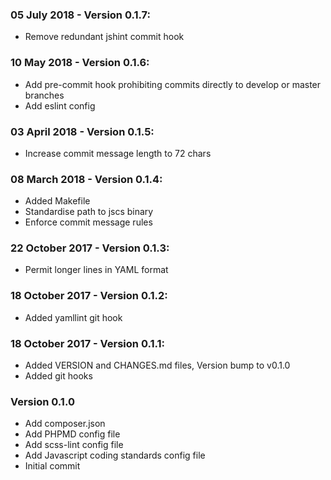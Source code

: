 ### 05 July 2018 - Version 0.1.7:
 - Remove redundant jshint commit hook

### 10 May 2018 - Version 0.1.6:
 - Add pre-commit hook prohibiting commits directly to develop or master branches
 - Add eslint config

### 03 April 2018 - Version 0.1.5:
 - Increase commit message length to 72 chars

### 08 March 2018 - Version 0.1.4:
 - Added Makefile
 - Standardise path to jscs binary
 - Enforce commit message rules

### 22 October 2017 - Version 0.1.3:
 - Permit longer lines in YAML format

### 18 October 2017 - Version 0.1.2:
 - Added yamllint git hook

### 18 October 2017 - Version 0.1.1:
 - Added VERSION and CHANGES.md files, Version bump to v0.1.0
 - Added git hooks

### Version 0.1.0
 - Add composer.json
 - Add PHPMD config file
 - Add scss-lint config file
 - Add Javascript coding standards config file
 - Initial commit

